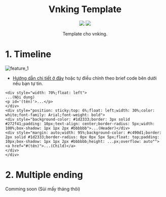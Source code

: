 <div align="center">

# Vnking Template

[![][github-shield]][github-url]
[![][vnking-shield]][vnking-url]

[github-shield]:https://img.shields.io/badge/Github-Linos1391-151b23
[github-url]:https://github.com/Linos1391

[vnking-shield]:https://img.shields.io/badge/Vnking-Linos-f29b11
[vnking-url]:https://vnkings.com/author/linos

Template cho vnking.

</div>

# 1. Timeline

![feature_1](assets/feature_1.gif)

- [Hướng dẫn chi tiết ở đây](tutorial/1.%20Timeline.md) hoặc tự điều chỉnh theo brief code bên dưới nếu bạn tự tin.

```
<div style="width: 70%;float: left">
...(Nội dung)
<p id='(tên)'>...</p>
</div>
<div style="position: sticky;top: 6%;float: left;width: 30%;color: white;font-family: Arial;font-weight: bold">
<div style="background-color: #1d2333;border: 3px solid #272f41;padding: 10px;text-align: center;border-radius: 5px;width: 100%;box-shadow: 1px 1px 2px #bbbbbb">...(Header)</div>
<div style="margin: auto;width: 95%;background-color: #c490d1;border: 2px solid #1d2333;border-radius: 0px 0px 5px 5px;float: top;padding: 10px;box-shadow: 1px 1px 2px #bbbbbb;height: ...px;overflow: auto"">
<a href="#(tên)">...(Child)</a>
</div>
</div>
```

# 2. Multiple ending

Comming soon (Sủi mấy tháng thôi)

